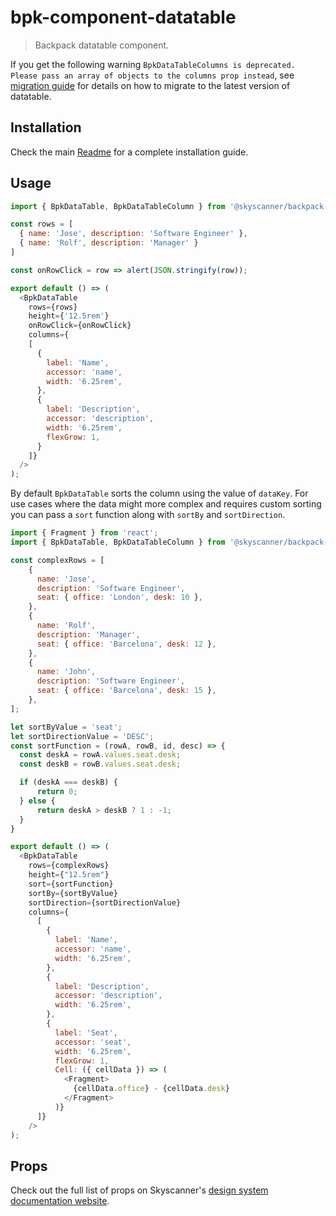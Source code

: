 # bpk-component-datatable

> Backpack datatable component.

If you get the following warning `BpkDataTableColumns is deprecated. Please pass an array of objects to the columns prop instead`, see [migration guide](./docs/migrating.md) for details on how to migrate to the latest version of datatable.

## Installation

Check the main [Readme](https://github.com/skyscanner/backpack#usage) for a complete installation guide.

## Usage

```js
import { BpkDataTable, BpkDataTableColumn } from '@skyscanner/backpack-web/bpk-component-datatable';

const rows = [
  { name: 'Jose', description: 'Software Engineer' },
  { name: 'Rolf', description: 'Manager' }
]

const onRowClick = row => alert(JSON.stringify(row));

export default () => (
  <BpkDataTable
    rows={rows}
    height={'12.5rem'}
    onRowClick={onRowClick}
    columns={
    [
      {
        label: 'Name',
        accessor: 'name',
        width: '6.25rem',
      },
      {
        label: 'Description',
        accessor: 'description',
        width: '6.25rem',
        flexGrow: 1,
      }
    ]}
  />
);
```

By default `BpkDataTable` sorts the column using the value of `dataKey`. For use cases where the data might more complex and requires custom sorting you can pass a `sort` function along with `sortBy` and `sortDirection`.

```js
import { Fragment } from 'react';
import { BpkDataTable, BpkDataTableColumn } from '@skyscanner/backpack-web/bpk-component-datatable';

const complexRows = [
    {
      name: 'Jose',
      description: 'Software Engineer',
      seat: { office: 'London', desk: 10 },
    },
    {
      name: 'Rolf',
      description: 'Manager',
      seat: { office: 'Barcelona', desk: 12 },
    },
    {
      name: 'John',
      description: 'Software Engineer',
      seat: { office: 'Barcelona', desk: 15 },
    },
];

let sortByValue = 'seat';
let sortDirectionValue = 'DESC';
const sortFunction = (rowA, rowB, id, desc) => {
  const deskA = rowA.values.seat.desk;
  const deskB = rowB.values.seat.desk;

  if (deskA === deskB) {
      return 0;
  } else {
      return deskA > deskB ? 1 : -1;
  }
}

export default () => (
  <BpkDataTable
    rows={complexRows}
    height={"12.5rem"}
    sort={sortFunction}
    sortBy={sortByValue}
    sortDirection={sortDirectionValue}
    columns={
      [
        {
          label: 'Name',
          accessor: 'name',
          width: '6.25rem',
        },
        {
          label: 'Description',
          accessor: 'description',
          width: '6.25rem',
        },
        {
          label: 'Seat',
          accessor: 'seat',
          width: '6.25rem',
          flexGrow: 1,
          Cell: ({ cellData }) => (
            <Fragment>
              {cellData.office} - {cellData.desk}
            </Fragment>
          )}
      ]}
    />
);
```

## Props

Check out the full list of props on Skyscanner's [design system documentation website](https://www.skyscanner.design/latest/components/data-table/web-S6OeN67N#section-props-8c).
